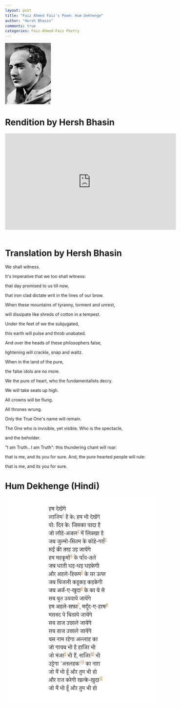 ```yaml
---
layout: post
title: "Faiz Ahmed Faiz's Poem: Hum Dekhenge"
author: "Hersh Bhasin"
comments: true
categories: Faiz-Ahmed-Faiz Poetry
---
```




![faiz](../assets/faiz.jpg)

# Rendition by Hersh Bhasin
<iframe width="560" height="315" src="https://www.youtube.com/embed/QOe4AJnrrqg" frameborder="0" allow="accelerometer; autoplay; encrypted-media; gyroscope; picture-in-picture" allowfullscreen></iframe>
<br/><br/>

# Translation by Hersh Bhasin


We shall witness.

It's Imperative  that we too shall witness:    


that day promised to us till now,

that iron clad dictate writ in the lines of our brow.  


When these mountains of  tyranny, torment and unrest,

will dissipate like shreds of cotton in a tempest.


Under the feet of we the subjugated,

this earth will pulse and throb unabated.


And over the heads of these philosophers false,

lightening will crackle, snap and waltz.


When  in the land of the pure,

the  false idols are no more.


We the pure of heart, who the fundamentalists decry.

We will take seats up high.


All crowns will be flung.

All thrones wrung.


Only the True One's name will remain.

The One who is invisible, yet visible.
Who is the spectacle,

and the beholder.

"I am Truth.. I am Truth":  this thundering chant will roar:

that is me, and  its you for sure.
And,  the pure hearted people will rule:

that is me, and  its you for sure.



# Hum Dekhenge (Hindi)

<img src="../assets/faiz-ham-dekhan-ge.png" alt="Faiz" align="left">


